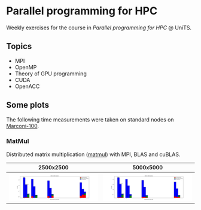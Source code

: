 # Parallel programming for HPC
Weekly exercises for the course in _Parallel programming for HPC_ @ UniTS.

## Topics
- MPI
- OpenMP
- Theory of GPU programming
- CUDA
- OpenACC

## Some plots
The following time measurements were taken on standard nodes on [Marconi-100](https://wiki.u-gov.it/confluence/pages/viewpage.action?pageId=336727645).

### MatMul
Distributed matrix multiplication ([matmul](matmul)) with MPI, BLAS and cuBLAS.

| 2500x2500 | 5000x5000 |
|---|---|
| ![](imgs/matmul_2500.png) | ![](imgs/matmul_5000.png) |
